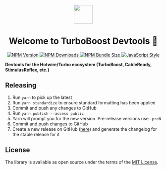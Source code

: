<p align="center">
  <picture>
    <source media="(prefers-color-scheme: dark)" srcset="https://ik.imagekit.io/hopsoft/turbo-boost-logo-dark-bg_o_f0bVskz.webp?ik-sdk-version=javascript-1.4.3&updatedAt=1671722004391">
    <img height="60" src="https://ik.imagekit.io/hopsoft/turbo-boost-logo_zHiiimlvT.webp?ik-sdk-version=javascript-1.4.3&updatedAt=1671722004342" />
  </picture>

  <h1 align="center">
    Welcome to TurboBoost Devtools 👋
  </h1>

  <p align="center">
    <a href="https://www.npmjs.com/package/@turbo-boost/devtools">
      <img alt="NPM Version" src="https://img.shields.io/npm/v/@turbo-boost/devtools?color=168AFE&logo=npm">
    </a>
    <a href="https://www.npmjs.com/package/@turbo-boost/devtools">
      <img alt="NPM Downloads" src="https://img.shields.io/npm/dm/@turbo-boost/devtools?color=168AFE&logo=npm">
    </a>
    <a href="https://bundlephobia.com/package/@turbo-boost/devtools@">
      <img alt="NPM Bundle Size" src="https://img.shields.io/bundlephobia/minzip/@turbo-boost/devtools?label=bundle%20size&logo=npm&color=47d299">
    </a>
    <a href="https://github.com/sheerun/prettier-standard">
      <img alt="JavaScript Style" src="https://img.shields.io/badge/style-prettier--standard-168AFE?logo=javascript&logoColor=f4e137" />
    </a>
  </p>
</p>

**Devtools for the Hotwire/Turbo ecosystem (TurboBoost, CableReady, StimulusReflex, etc.)**

## Releasing

1. Run `yarn` to pick up the latest
1. Run `yarn standardize` to ensure standard formatting has been applied
1. Commit and push any changes to GitHub
1. Run `yarn publish --access public`
1. Yarn will prompt you for the new version. Pre-release versions use `-preN`
1. Commit and push changes to GitHub
1. Create a new release on GitHub ([here](https://github.com/hopsoft/turbo_boost-devtools/releases)) and generate the changelog for the stable release for it

## License

The library is available as open source under the terms of the [MIT License](https://opensource.org/licenses/MIT).
